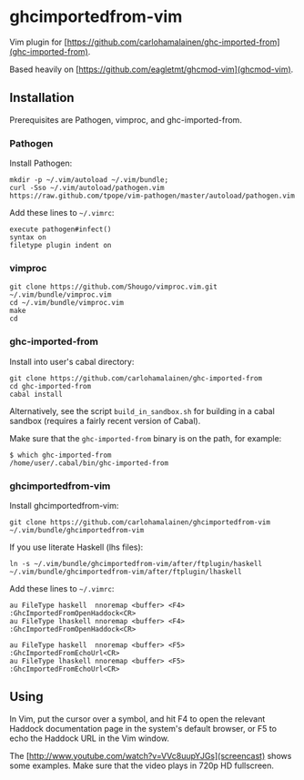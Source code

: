# ghcimportedfrom-vim

Vim plugin for [https://github.com/carlohamalainen/ghc-imported-from](ghc-imported-from).

Based heavily on [https://github.com/eagletmt/ghcmod-vim](ghcmod-vim).

## Installation

Prerequisites are Pathogen, vimproc, and ghc-imported-from.

### Pathogen

Install Pathogen:

    mkdir -p ~/.vim/autoload ~/.vim/bundle;
    curl -Sso ~/.vim/autoload/pathogen.vim https://raw.github.com/tpope/vim-pathogen/master/autoload/pathogen.vim

Add these lines to ```~/.vimrc```:

    execute pathogen#infect()
    syntax on
    filetype plugin indent on

### vimproc

    git clone https://github.com/Shougo/vimproc.vim.git ~/.vim/bundle/vimproc.vim
    cd ~/.vim/bundle/vimproc.vim
    make
    cd

### ghc-imported-from

Install into user's cabal directory:

    git clone https://github.com/carlohamalainen/ghc-imported-from
    cd ghc-imported-from
    cabal install

Alternatively, see the script ```build_in_sandbox.sh``` for building
in a cabal sandbox (requires a fairly recent version of Cabal).

Make sure that the ```ghc-imported-from``` binary is on the path, for example:

    $ which ghc-imported-from
    /home/user/.cabal/bin/ghc-imported-from

### ghcimportedfrom-vim

Install ghcimportedfrom-vim:

    git clone https://github.com/carlohamalainen/ghcimportedfrom-vim ~/.vim/bundle/ghcimportedfrom-vim

If you use literate Haskell (lhs files):

    ln -s ~/.vim/bundle/ghcimportedfrom-vim/after/ftplugin/haskell ~/.vim/bundle/ghcimportedfrom-vim/after/ftplugin/lhaskell

Add these lines to ```~/.vimrc```:

    au FileType haskell  nnoremap <buffer> <F4> :GhcImportedFromOpenHaddock<CR>
    au FileType lhaskell nnoremap <buffer> <F4> :GhcImportedFromOpenHaddock<CR>

    au FileType haskell  nnoremap <buffer> <F5> :GhcImportedFromEchoUrl<CR>
    au FileType lhaskell nnoremap <buffer> <F5> :GhcImportedFromEchoUrl<CR>

## Using

In Vim, put the cursor over a symbol, and hit F4 to open the relevant
Haddock documentation page in the system's default browser, or F5 to
echo the Haddock URL in the Vim window.

The [http://www.youtube.com/watch?v=VVc8uupYJGs](screencast) shows
some examples. Make sure that the video plays in 720p HD fullscreen.
